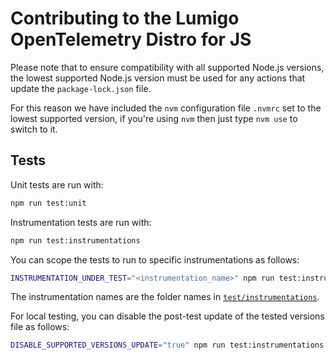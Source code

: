 # Contributing to the Lumigo OpenTelemetry Distro for JS

Please note that to ensure compatibility with all supported Node.js versions,
the lowest supported Node.js version must be used for any actions that update
the `package-lock.json` file.

For this reason we have included the `nvm` configuration file `.nvmrc` set to
the lowest supported version, if you're using `nvm` then just type `nvm use`
to switch to it.

## Tests

Unit tests are run with:

```sh
npm run test:unit
```

Instrumentation tests are run with:

```sh
npm run test:instrumentations
```

You can scope the tests to run to specific instrumentations as follows:

```sh
INSTRUMENTATION_UNDER_TEST="<instrumentation_name>" npm run test:instrumentations
```

The instrumentation names are the folder names in [`test/instrumentations`](./test/instrumentations).

For local testing, you can disable the post-test update of the tested versions file as follows:

```sh
DISABLE_SUPPORTED_VERSIONS_UPDATE="true" npm run test:instrumentations
```
